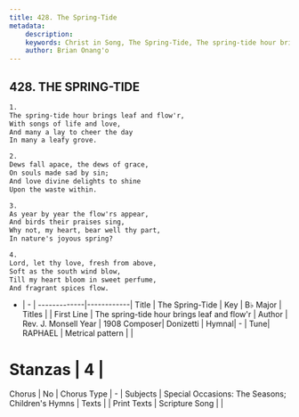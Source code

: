 ```yaml
---
title: 428. The Spring-Tide
metadata:
    description: 
    keywords: Christ in Song, The Spring-Tide, The spring-tide hour brings leaf and flow&#039;r, 
    author: Brian Onang'o
---
```



## 428. THE SPRING-TIDE

```txt
1.
The spring-tide hour brings leaf and flow'r,
With songs of life and love,
And many a lay to cheer the day
In many a leafy grove.

2.
Dews fall apace, the dews of grace,
On souls made sad by sin;
And love divine delights to shine
Upon the waste within.

3.
As year by year the flow'rs appear,
And birds their praises sing,
Why not, my heart, bear well thy part,
In nature's joyous spring?

4.
Lord, let thy love, fresh from above,
Soft as the south wind blow,
Till my heart bloom in sweet perfume,
And fragrant spices flow.
```

- |   -  |
-------------|------------|
Title | The Spring-Tide |
Key | B♭ Major |
Titles |  |
First Line | The spring-tide hour brings leaf and flow&#039;r |
Author | Rev. J. Monsell
Year | 1908
Composer| Donizetti |
Hymnal|  - |
Tune| RAPHAEL |
Metrical pattern | |
# Stanzas | 4 |
Chorus | No |
Chorus Type | - |
Subjects | Special Occasions: The Seasons; Children's Hymns |
Texts |  |
Print Texts | 
Scripture Song |  |
  
